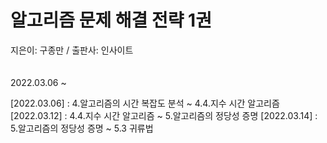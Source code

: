 # **알고리즘 문제 해결 전략 1권**  
지은이: 구종만 / 출판사: 인사이트
<br/><br/><br/>
2022.03.06 ~

[2022.03.06] : 4.알고리즘의 시간 복잡도 분석 ~ 4.4.지수 시간 알고리즘
[2022.03.12] : 4.4.지수 시간 알고리즘 ~ 5.알고리즘의 정당성 증명
[2022.03.14] : 5.알고리즘의 정당성 증명 ~ 5.3 귀류법